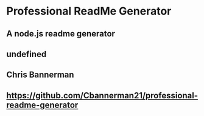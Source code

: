 # Professional ReadMe Generator

## A node.js readme generator

## undefined

## Chris Bannerman

## https://github.com/Cbannerman21/professional-readme-generator
